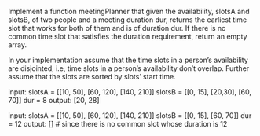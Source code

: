 Implement a function meetingPlanner that given the availability, slotsA and slotsB, of two people and a meeting duration dur, returns the earliest time slot that works for both of them and is of duration dur. If there is no common time slot that satisfies the duration requirement, return an empty array.

In your implementation assume that the time slots in a person’s availability are disjointed, i.e, time slots in a person’s availability don’t overlap. Further assume that the slots are sorted by slots’ start time.

input:  slotsA = [[10, 50], [60, 120], [140, 210]]
        slotsB = [[0, 15], [20,30], [60, 70]]
        dur = 8
output: [20, 28]

input:  slotsA = [[10, 50], [60, 120], [140, 210]]
        slotsB = [[0, 15], [60, 70]]
        dur = 12
output: [] # since there is no common slot whose duration is 12